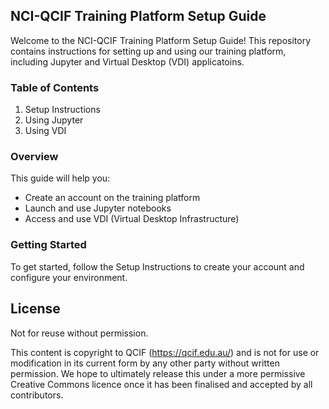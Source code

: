 ## NCI-QCIF Training Platform Setup Guide

Welcome to the NCI-QCIF Training Platform Setup Guide! This repository contains instructions for setting up and using our training platform, including Jupyter and Virtual Desktop (VDI) applicatoins.

### Table of Contents
1. Setup Instructions
1. Using Jupyter
1. Using VDI

### Overview
This guide will help you:

- Create an account on the training platform
- Launch and use Jupyter notebooks
- Access and use VDI (Virtual Desktop Infrastructure)

### Getting Started
To get started, follow the Setup Instructions to create your account and configure your environment.


## License

Not for reuse without permission.

This content is copyright to QCIF (https://qcif.edu.au/) and is not for use or modification in its current form by any other party without written permission. We hope to ultimately release this under a more permissive Creative Commons licence once it has been finalised and accepted by all contributors.